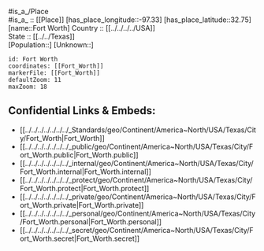 ﻿---
location: [32.75,-97.33] 
mapzoom: [7,12] 
mapmarker: city 
type: City
tags:
- geo/City


SpocWebEntityId: 30220
isDeleted: false
confidential: public

---
#is_a_/Place  
#is_a_ :: [[Place]] 
[has_place_longitude::-97.33] 
[has_place_latitude::32.75] 
[name::Fort Worth] 
Country :: [[../../../../USA]]  
State :: [[../../Texas]]  
[Population::] 
[Unknown::] 


```leaflet
id: Fort Worth
coordinates: [[Fort_Worth]] 
markerFile: [[Fort_Worth]] 
defaultZoom: 11 
maxZoom: 18
```


## Confidential Links & Embeds: 
- [[../../../../../../../_Standards/geo/Continent/America~North/USA/Texas/City/Fort_Worth|Fort_Worth]] 
- [[../../../../../../../_public/geo/Continent/America~North/USA/Texas/City/Fort_Worth.public|Fort_Worth.public]] 
- [[../../../../../../../_internal/geo/Continent/America~North/USA/Texas/City/Fort_Worth.internal|Fort_Worth.internal]] 
- [[../../../../../../../_protect/geo/Continent/America~North/USA/Texas/City/Fort_Worth.protect|Fort_Worth.protect]] 
- [[../../../../../../../_private/geo/Continent/America~North/USA/Texas/City/Fort_Worth.private|Fort_Worth.private]] 
- [[../../../../../../../_personal/geo/Continent/America~North/USA/Texas/City/Fort_Worth.personal|Fort_Worth.personal]] 
- [[../../../../../../../_secret/geo/Continent/America~North/USA/Texas/City/Fort_Worth.secret|Fort_Worth.secret]] 
